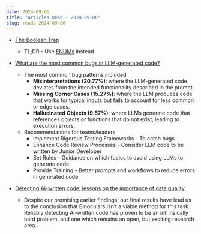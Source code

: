 ```yaml
---
date: 2024-09-06
title: "Articles Read - 2024-09-06"
slug: reads-2024-09-06
---
```




* [The Boolean Trap][1]
  * TL;DR - Use [ENUMs][2] instead

* [What are the most common bugs in LLM-generated code?][3]
  * The most common bug patterns included
    * **Misinterpretations (20.77%)**: where the LLM-generated code deviates from the intended functionality described in the prompt
    * **Missing Corner Cases (15.27%)**: where the LLM produces code that works for typical inputs but fails to account for less common or edge cases.
    * **Hallucinated Objects (9.57%)**: where LLMs generate code that references objects or functions that do not exist, leading to execution errors.
  * Recommendations for teams/leaders
    * Implement Rigorous Testing Frameworks - To catch bugs
    * Enhance Code Review Processes - Consider LLM code to be written by Junior Developer
    * Set Rules - Guidance on which topics to avoid using LLMs to generate code
    * Provide Training - Better prompts and workflows to reduce errors in generated code

* [Detecting AI-written code: lessons on the importance of data quality][4]
  * Despite our promising earlier findings, our final results have lead us to the conclusion that Binoculars isn’t a viable method for this task. Reliably detecting AI-written code has proven to be an intrinsically hard problem, and one which remains an open, but exciting research area.



  [1]: https://read.engineerscodex.com/p/the-boolean-trap
  [2]: https://en.wikipedia.org/wiki/Enumerated_type
  [3]: https://rdel.substack.com/p/rdel-57-what-are-the-most-common
  [4]: https://blog.scottlogic.com/2024/09/04/lessons-on-data-quality.html

